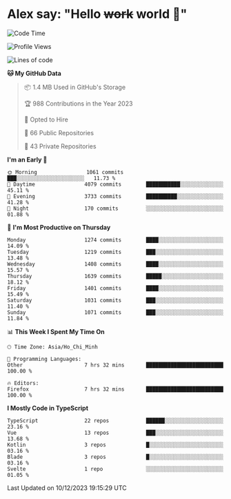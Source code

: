 # Alex say: "Hello ~~work~~ world 🐾"

<!--START_SECTION:waka-->
![Code Time](http://img.shields.io/badge/Code%20Time-1%2C047%20hrs%2018%20mins-blue)

![Profile Views](http://img.shields.io/badge/Profile%20Views-1-blue)

![Lines of code](https://img.shields.io/badge/From%20Hello%20World%20I%27ve%20Written-5.3%20million%20lines%20of%20code-blue)

**🐱 My GitHub Data** 

> 📦 1.4 MB Used in GitHub's Storage 
 > 
> 🏆 988 Contributions in the Year 2023
 > 
> 💼 Opted to Hire
 > 
> 📜 66 Public Repositories 
 > 
> 🔑 43 Private Repositories 
 > 
**I'm an Early 🐤** 

```text
🌞 Morning                1061 commits        ███░░░░░░░░░░░░░░░░░░░░░░   11.73 % 
🌆 Daytime                4079 commits        ███████████░░░░░░░░░░░░░░   45.11 % 
🌃 Evening                3733 commits        ██████████░░░░░░░░░░░░░░░   41.28 % 
🌙 Night                  170 commits         ░░░░░░░░░░░░░░░░░░░░░░░░░   01.88 % 
```
📅 **I'm Most Productive on Thursday** 

```text
Monday                   1274 commits        ████░░░░░░░░░░░░░░░░░░░░░   14.09 % 
Tuesday                  1219 commits        ███░░░░░░░░░░░░░░░░░░░░░░   13.48 % 
Wednesday                1408 commits        ████░░░░░░░░░░░░░░░░░░░░░   15.57 % 
Thursday                 1639 commits        █████░░░░░░░░░░░░░░░░░░░░   18.12 % 
Friday                   1401 commits        ████░░░░░░░░░░░░░░░░░░░░░   15.49 % 
Saturday                 1031 commits        ███░░░░░░░░░░░░░░░░░░░░░░   11.40 % 
Sunday                   1071 commits        ███░░░░░░░░░░░░░░░░░░░░░░   11.84 % 
```


📊 **This Week I Spent My Time On** 

```text
🕑︎ Time Zone: Asia/Ho_Chi_Minh

💬 Programming Languages: 
Other                    7 hrs 32 mins       █████████████████████████   100.00 % 

🔥 Editors: 
Firefox                  7 hrs 32 mins       █████████████████████████   100.00 % 
```

**I Mostly Code in TypeScript** 

```text
TypeScript               22 repos            ██████░░░░░░░░░░░░░░░░░░░   23.16 % 
Vue                      13 repos            ███░░░░░░░░░░░░░░░░░░░░░░   13.68 % 
Kotlin                   3 repos             █░░░░░░░░░░░░░░░░░░░░░░░░   03.16 % 
Blade                    3 repos             █░░░░░░░░░░░░░░░░░░░░░░░░   03.16 % 
Svelte                   1 repo              ░░░░░░░░░░░░░░░░░░░░░░░░░   01.05 % 
```




 Last Updated on 10/12/2023 19:15:29 UTC
<!--END_SECTION:waka-->
